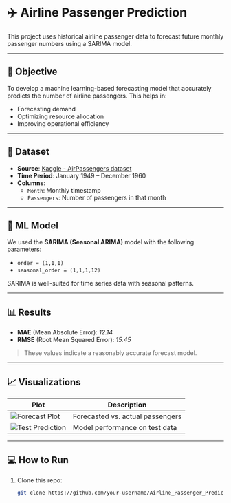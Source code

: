 # ✈️ Airline Passenger Prediction

This project uses historical airline passenger data to forecast future monthly passenger numbers using a SARIMA model.

---

## 🎯 Objective

To develop a machine learning-based forecasting model that accurately predicts the number of airline passengers. This helps in:

- Forecasting demand
- Optimizing resource allocation
- Improving operational efficiency

---

## 📂 Dataset

- **Source**: [Kaggle - AirPassengers dataset](https://www.kaggle.com/datasets/rakannimer/air-passengers)
- **Time Period**: January 1949 – December 1960
- **Columns**:
  - `Month`: Monthly timestamp
  - `Passengers`: Number of passengers in that month

---

## 🧠 ML Model

We used the **SARIMA (Seasonal ARIMA)** model with the following parameters:

- `order = (1,1,1)`
- `seasonal_order = (1,1,1,12)`

SARIMA is well-suited for time series data with seasonal patterns.

---

## 📊 Results

- **MAE** (Mean Absolute Error): *12.14*
- **RMSE** (Root Mean Squared Error): *15.45*

> These values indicate a reasonably accurate forecast model.

---

## 📈 Visualizations

| Plot | Description |
|------|-------------|
| ![Forecast Plot](screenshots/forecast.png) | Forecasted vs. actual passengers |
| ![Test Prediction](screenshots/test_prediction.png) | Model performance on test data |

---

## 💻 How to Run

1. Clone this repo:
   ```bash
   git clone https://github.com/your-username/Airline_Passenger_Prediction.git

